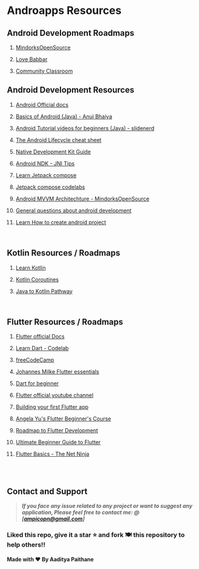
# Androapps Resources


## Android Development Roadmaps

1. [MindorksOpenSource](https://github.com/MindorksOpenSource/android-developer-roadmap)
   
2. [Love Babbar](https://youtu.be/VaMWsm6CFss)
   
3. [Community Classroom](https://www.commclassroom.org/android-roadmap)

## Android Development Resources

1. [Android Official docs](https://developer.android.com/docs)

1. [Basics of Android (Java) - Anuj Bhaiya](https://www.youtube.com/playlist?list=PLUcsbZa0qzu3Mri2tL1FzZy-5SX75UJfb )
   
2. [Android Tutorial videos for beginners (Java) - slidenerd](https://www.youtube.com/playlist?list=PLonJJ3BVjZW6hYgvtkaWvwAVvOFB7fkLa)
   
3. [The Android Lifecycle cheat sheet](https://medium.com/androiddevelopers/the-android-lifecycle-cheat-sheet-part-i-single-activities-e49fd3d202ab)
   
4. [Native Development Kit Guide](https://developer.android.com/ndk/guides)
   
5. [Android NDK - JNI Tips](https://developer.android.com/training/articles/perf-jni)
   
6.  [Learn Jetpack compose](https://developer.android.com/jetpack/compose)
   
7.  [Jetpack compose codelabs](https://developer.android.com/courses/android-basics-compose/course )
   
8. [Android MVVM Architechture -  MindorksOpenSource](https://github.com/MindorksOpenSource/android-mvvm-architecture)
   
9.  [General questions about android development](https://aadityapaithane.medium.com/why-should-i-choose-android-development-as-a-beginner-267988e565ed)
   
10. [Learn How to create android project](https://aadityapaithane.medium.com/how-to-create-a-new-android-project-559553006356) 

<br>

## Kotlin Resources / Roadmaps

1. [Learn Kotlin]( https://developer.android.com/kotlin/campaign/learn)
   
2. [Kotlin Coroutines](https://github.com/Kotlin/kotlinx.coroutines/blob/master/ui/coroutines-guide-ui.md?s=09 )
   
3. [Java to Kotlin Pathway](https://developer.android.com/courses/pathways/kotlin-for-java)

<br>

## Flutter Resources / Roadmaps

1. [Flutter official Docs](https://flutter.dev/docs)
2. [Learn Dart - Codelab](https://codelabs.developers.google.com/codelabs/from-java-to-dart#0)
3. [freeCodeCamp](https://www.freecodecamp.org/news/learn-flutter-full-course/)
4. [Johannes Milke Flutter essentials](https://www.youtube.com/JohannesMilke)
5. [Dart for beginner](https://www.youtube.com/watch?v=5rtujDjt50I&list=PLlxmoA0rQ-LyHW9voBdNo4gEEIh0SjG-q)
6. [Flutter official youtube channel](https://www.youtube.com/c/flutterdev)
   
7. [Building your first Flutter app](https://www.youtube.com/watch?v=Z6KZ3cTGBWw)
   
8. [Angela Yu's Flutter Beginner's Course](https://www.appbrewery.co/p/flutter-development-bootcamp-with-dart)
   
9.  [Roadmap to Flutter Development](https://github.com/olexale/flutter_roadmap)
    
10. [Ultimate Beginner Guide to Flutter](https://github.com/antz22/ultimate-guide-to-flutter)
    
11. [Flutter Basics - The Net Ninja](https://www.youtube.com/watch?v=1ukSR1GRtMU&list=PL4cUxeGkcC9jLYyp2Aoh6hcWuxFDX6PBJ)

<br><br>
## Contact and Support

> **_If you face any issue related to any project or want to suggest any application, Please feel free to contact me:   @ [ampicopn@gmail.com]_**

### Liked this repo, give it a star ⭐ and fork 🍽️ this repository to help others!!


#### Made with ❤️ By Aaditya Paithane
